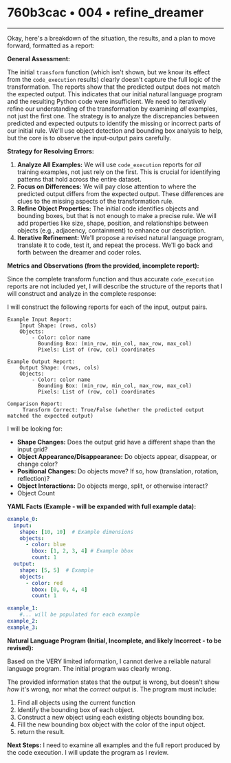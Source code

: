 # 760b3cac • 004 • refine_dreamer

---
Okay, here's a breakdown of the situation, the results, and a plan to move forward, formatted as a report:

**General Assessment:**

The initial `transform` function (which isn't shown, but we know its effect from the `code_execution` results) clearly doesn't capture the full logic of the transformation. The reports show that the predicted output does not match the expected output. This indicates that our initial natural language program and the resulting Python code were insufficient. We need to iteratively refine our understanding of the transformation by examining *all* examples, not just the first one. The strategy is to analyze the discrepancies between predicted and expected outputs to identify the missing or incorrect parts of our initial rule. We'll use object detection and bounding box analysis to help, but the core is to observe the input-output pairs carefully.

**Strategy for Resolving Errors:**

1.  **Analyze All Examples:** We will use `code_execution` reports for *all* training examples, not just rely on the first. This is crucial for identifying patterns that hold across the entire dataset.
2.  **Focus on Differences:** We will pay close attention to where the predicted output differs from the expected output. These differences are clues to the missing aspects of the transformation rule.
3.  **Refine Object Properties:** The initial code identifies objects and bounding boxes, but that is not enough to make a precise rule. We will add properties like size, shape, position, and relationships between objects (e.g., adjacency, containment) to enhance our description.
4.  **Iterative Refinement:** We'll propose a revised natural language program, translate it to code, test it, and repeat the process.  We'll go back and forth between the dreamer and coder roles.

**Metrics and Observations (from the provided, incomplete report):**

Since the complete transform function and thus accurate `code_execution` reports are not included yet, I will describe the structure of the reports that I will construct and analyze in the complete response:

I will construct the following reports for each of the input, output pairs.

```
Example Input Report:
    Input Shape: (rows, cols)
    Objects:
        - Color: color name
          Bounding Box: (min_row, min_col, max_row, max_col)
          Pixels: List of (row, col) coordinates

Example Output Report:
    Output Shape: (rows, cols)
    Objects:
        - Color: color name
          Bounding Box: (min_row, min_col, max_row, max_col)
          Pixels: List of (row, col) coordinates

Comparison Report:
     Transform Correct: True/False (whether the predicted output matched the expected output)
```
I will be looking for:
-   **Shape Changes:** Does the output grid have a different shape than the input grid?
-   **Object Appearance/Disappearance:** Do objects appear, disappear, or change color?
-   **Positional Changes:** Do objects move? If so, how (translation, rotation, reflection)?
-   **Object Interactions:** Do objects merge, split, or otherwise interact?
-    Object Count

**YAML Facts (Example - will be expanded with full example data):**

```yaml
example_0:
  input:
    shape: [10, 10]  # Example dimensions
    objects:
      - color: blue
        bbox: [1, 2, 3, 4] # Example bbox
        count: 1
  output:
    shape: [5, 5]  # Example
    objects:
      - color: red
        bbox: [0, 0, 4, 4]
        count: 1

example_1:
    #... will be populated for each example
example_2:
example_3:

```

**Natural Language Program (Initial, Incomplete, and likely Incorrect - to be revised):**

Based on the VERY limited information, I cannot derive a reliable natural language program. The initial program was clearly wrong.

The provided information states that the output is wrong, but doesn't show *how* it's wrong, nor what the *correct* output is.
The program must include:
1. Find all objects using the current function
2. Identify the bounding box of each object.
3. Construct a new object using each existing objects bounding box.
4. Fill the new bounding box object with the color of the input object.
5. return the result.

**Next Steps:**
I need to examine all examples and the full report produced by the code execution.
I will update the program as I review.

